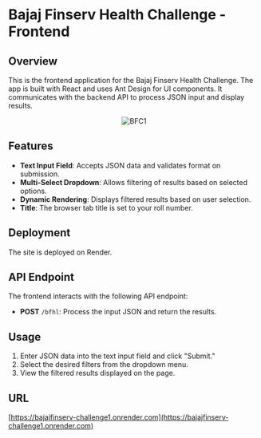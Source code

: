 # Bajaj Finserv Health Challenge - Frontend

## Overview

This is the frontend application for the Bajaj Finserv Health Challenge. The app is built with React and uses Ant Design for UI components. It communicates with the backend API to process JSON input and display results.

<p align="center">
  <img src="https://github.com/rishn/BajajFinserv-Challenge1/blob/master/screenshots/dashboard.png?raw=true" alt="BFC1" />
</p>

## Features

- **Text Input Field**: Accepts JSON data and validates format on submission.
- **Multi-Select Dropdown**: Allows filtering of results based on selected options.
- **Dynamic Rendering**: Displays filtered results based on user selection.
- **Title**: The browser tab title is set to your roll number.


## Deployment
The site is deployed on Render.

## API Endpoint

The frontend interacts with the following API endpoint:

- **POST** `/bfhl`: Process the input JSON and return the results.

## Usage

1. Enter JSON data into the text input field and click "Submit."
2. Select the desired filters from the dropdown menu.
3. View the filtered results displayed on the page.

## URL
[https://bajajfinserv-challenge1.onrender.com](https://bajajfinserv-challenge1.onrender.com)

